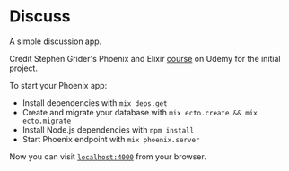 # Discuss

A simple discussion app.

Credit Stephen Grider's Phoenix and Elixir [course](https://www.udemy.com/the-complete-elixir-and-phoenix-bootcamp-and-tutorial) on Udemy for the initial project. 

To start your Phoenix app:

  * Install dependencies with `mix deps.get`
  * Create and migrate your database with `mix ecto.create && mix ecto.migrate`
  * Install Node.js dependencies with `npm install`
  * Start Phoenix endpoint with `mix phoenix.server`

Now you can visit [`localhost:4000`](http://localhost:4000) from your browser.


